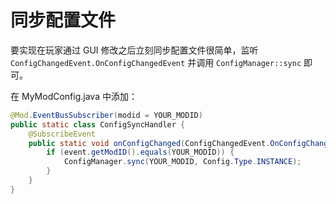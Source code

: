 # 同步配置文件

要实现在玩家通过 GUI 修改之后立刻同步配置文件很简单，监听 `ConfigChangedEvent.OnConfigChangedEvent` 并调用 `ConfigManager::sync` 即可。

在 MyModConfig.java 中添加：

```java
@Mod.EventBusSubscriber(modid = YOUR_MODID)
public static class ConfigSyncHandler {
    @SubscribeEvent
    public static void onConfigChanged(ConfigChangedEvent.OnConfigChangedEvent event) {
        if (event.getModID().equals(YOUR_MODID)) {
            ConfigManager.sync(YOUR_MODID, Config.Type.INSTANCE);
        }
    }
}
```
